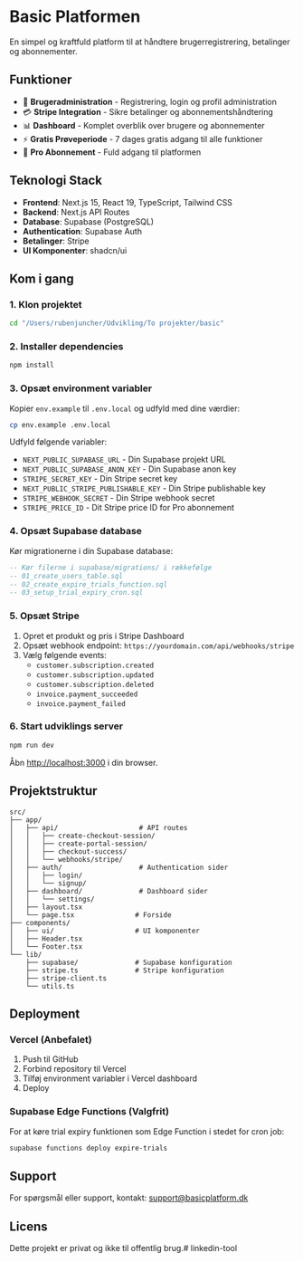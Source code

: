 # Basic Platformen

En simpel og kraftfuld platform til at håndtere brugerregistrering, betalinger og abonnementer.

## Funktioner

- 🔐 **Brugeradministration** - Registrering, login og profil administration
- 💳 **Stripe Integration** - Sikre betalinger og abonnementshåndtering
- 📊 **Dashboard** - Komplet overblik over brugere og abonnementer
- ⚡ **Gratis Prøveperiode** - 7 dages gratis adgang til alle funktioner
- 🎯 **Pro Abonnement** - Fuld adgang til platformen

## Teknologi Stack

- **Frontend**: Next.js 15, React 19, TypeScript, Tailwind CSS
- **Backend**: Next.js API Routes
- **Database**: Supabase (PostgreSQL)
- **Authentication**: Supabase Auth
- **Betalinger**: Stripe
- **UI Komponenter**: shadcn/ui

## Kom i gang

### 1. Klon projektet

```bash
cd "/Users/rubenjuncher/Udvikling/To projekter/basic"
```

### 2. Installer dependencies

```bash
npm install
```

### 3. Opsæt environment variabler

Kopier `env.example` til `.env.local` og udfyld med dine værdier:

```bash
cp env.example .env.local
```

Udfyld følgende variabler:
- `NEXT_PUBLIC_SUPABASE_URL` - Din Supabase projekt URL
- `NEXT_PUBLIC_SUPABASE_ANON_KEY` - Din Supabase anon key
- `STRIPE_SECRET_KEY` - Din Stripe secret key
- `NEXT_PUBLIC_STRIPE_PUBLISHABLE_KEY` - Din Stripe publishable key
- `STRIPE_WEBHOOK_SECRET` - Din Stripe webhook secret
- `STRIPE_PRICE_ID` - Dit Stripe price ID for Pro abonnement

### 4. Opsæt Supabase database

Kør migrationerne i din Supabase database:

```sql
-- Kør filerne i supabase/migrations/ i rækkefølge
-- 01_create_users_table.sql
-- 02_create_expire_trials_function.sql
-- 03_setup_trial_expiry_cron.sql
```

### 5. Opsæt Stripe

1. Opret et produkt og pris i Stripe Dashboard
2. Opsæt webhook endpoint: `https://yourdomain.com/api/webhooks/stripe`
3. Vælg følgende events:
   - `customer.subscription.created`
   - `customer.subscription.updated`
   - `customer.subscription.deleted`
   - `invoice.payment_succeeded`
   - `invoice.payment_failed`

### 6. Start udviklings server

```bash
npm run dev
```

Åbn [http://localhost:3000](http://localhost:3000) i din browser.

## Projektstruktur

```
src/
├── app/
│   ├── api/                    # API routes
│   │   ├── create-checkout-session/
│   │   ├── create-portal-session/
│   │   ├── checkout-success/
│   │   └── webhooks/stripe/
│   ├── auth/                   # Authentication sider
│   │   ├── login/
│   │   └── signup/
│   ├── dashboard/              # Dashboard sider
│   │   └── settings/
│   ├── layout.tsx
│   └── page.tsx               # Forside
├── components/
│   ├── ui/                    # UI komponenter
│   ├── Header.tsx
│   └── Footer.tsx
└── lib/
    ├── supabase/              # Supabase konfiguration
    ├── stripe.ts              # Stripe konfiguration
    ├── stripe-client.ts
    └── utils.ts
```

## Deployment

### Vercel (Anbefalet)

1. Push til GitHub
2. Forbind repository til Vercel
3. Tilføj environment variabler i Vercel dashboard
4. Deploy

### Supabase Edge Functions (Valgfrit)

For at køre trial expiry funktionen som Edge Function i stedet for cron job:

```bash
supabase functions deploy expire-trials
```

## Support

For spørgsmål eller support, kontakt: support@basicplatform.dk

## Licens

Dette projekt er privat og ikke til offentlig brug.# linkedin-tool
